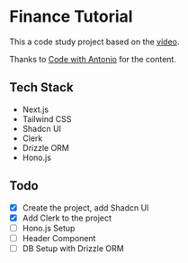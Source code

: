 # Finance Tutorial

This a code study project based on the [video](https://www.youtube.com/watch?v=N_uNKAus0II).

Thanks to [Code with Antonio](https://www.codewithantonio.com) for the content.

## Tech Stack
- Next.js
- Tailwind CSS
- Shadcn UI
- Clerk
- Drizzle ORM
- Hono.js

## Todo
- [x] Create the project, add Shadcn UI
- [x] Add Clerk to the project
- [ ] Hono.js Setup
- [ ] Header Component
- [ ] DB Setup with Drizzle ORM
